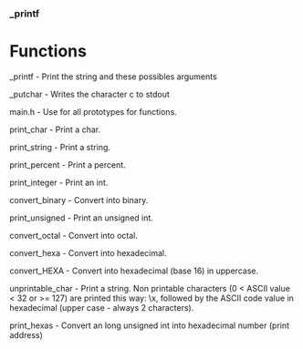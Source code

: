 ### _printf

# Functions

_printf - Print the string and these possibles arguments

_putchar - Writes the character c to stdout

main.h - Use for all prototypes for functions.

print_char - Print a char.

print_string - Print a string.

print_percent - Print a percent.

print_integer - Print an int.

convert_binary - Convert into binary.

print_unsigned - Print an unsigned int.

convert_octal - Convert into octal.

convert_hexa - Convert into hexadecimal.

convert_HEXA - Convert into hexadecimal (base 16) in uppercase.

unprintable_char - Print a string. Non printable characters (0 < ASCII value < 32 or >= 127) are printed this way: \x, followed by the ASCII code value in hexadecimal (upper case - always 2 characters).

print_hexas - Convert an long unsigned int into hexadecimal number (print address)

